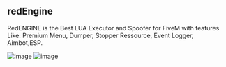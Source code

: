 ## redEngine

RedENGINE is the Best LUA Executor and Spoofer for FiveM with features Like: Premium Menu, Dumper, Stopper Ressource, Event Logger, Aimbot,ESP.

![image](https://github.com/sw1ssternbass/redEngine/assets/162787997/364e62e1-bbaf-4d22-93d5-72cdf1694712)
![image](https://github.com/sw1ssternbass/redEngine/assets/162787997/3a448ebd-01b1-4001-a503-01b4bc56f853)
